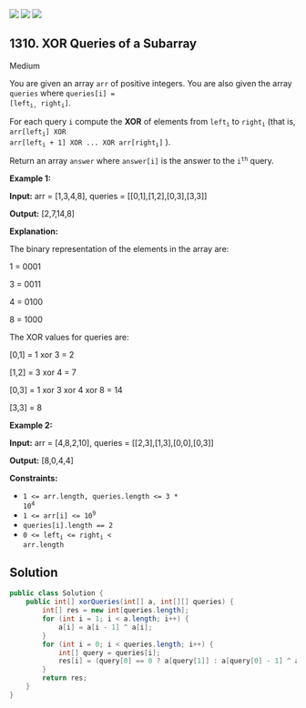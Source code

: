 [![](https://img.shields.io/github/stars/javadev/LeetCode-in-Java?label=Stars&style=flat-square)](https://github.com/javadev/LeetCode-in-Java)
[![](https://img.shields.io/github/forks/javadev/LeetCode-in-Java?label=Fork%20me%20on%20GitHub%20&style=flat-square)](https://github.com/javadev/LeetCode-in-Java/fork)
[![](https://img.shields.io/badge/-LeetCode%20in%20Kotlin-blue?style=flat-square)](https://github.com/javadev/LeetCode-in-Kotlin)

## 1310\. XOR Queries of a Subarray

Medium

You are given an array `arr` of positive integers. You are also given the array `queries` where <code>queries[i] = [left<sub>i,</sub> right<sub>i</sub>]</code>.

For each query `i` compute the **XOR** of elements from <code>left<sub>i</sub></code> to <code>right<sub>i</sub></code> (that is, <code>arr[left<sub>i</sub>] XOR arr[left<sub>i</sub> + 1] XOR ... XOR arr[right<sub>i</sub>]</code> ).

Return an array `answer` where `answer[i]` is the answer to the <code>i<sup>th</sup></code> query.

**Example 1:**

**Input:** arr = [1,3,4,8], queries = \[\[0,1],[1,2],[0,3],[3,3]]

**Output:** [2,7,14,8]

**Explanation:** 

The binary representation of the elements in the array are: 

1 = 0001 

3 = 0011 

4 = 0100 

8 = 1000 

The XOR values for queries are: 

[0,1] = 1 xor 3 = 2 

[1,2] = 3 xor 4 = 7 

[0,3] = 1 xor 3 xor 4 xor 8 = 14 

[3,3] = 8

**Example 2:**

**Input:** arr = [4,8,2,10], queries = \[\[2,3],[1,3],[0,0],[0,3]]

**Output:** [8,0,4,4]

**Constraints:**

*   <code>1 <= arr.length, queries.length <= 3 * 10<sup>4</sup></code>
*   <code>1 <= arr[i] <= 10<sup>9</sup></code>
*   `queries[i].length == 2`
*   <code>0 <= left<sub>i</sub> <= right<sub>i</sub> < arr.length</code>

## Solution

```java
public class Solution {
    public int[] xorQueries(int[] a, int[][] queries) {
        int[] res = new int[queries.length];
        for (int i = 1; i < a.length; i++) {
            a[i] = a[i - 1] ^ a[i];
        }
        for (int i = 0; i < queries.length; i++) {
            int[] query = queries[i];
            res[i] = (query[0] == 0 ? a[query[1]] : a[query[0] - 1] ^ a[query[1]]);
        }
        return res;
    }
}
```